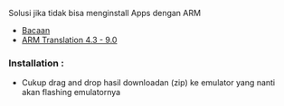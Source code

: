 Solusi jika tidak bisa menginstall Apps dengan ARM

- [Bacaan](https://pentester.land/tips-n-tricks/2018/10/19/installing-arm-android-apps-on-genymotion-devices.html)
- [ARM Translation 4.3 - 9.0](https://github.com/m9rco/Genymotion_ARM_Translation)

### Installation :
- Cukup drag and drop hasil downloadan (zip) ke emulator yang nanti akan flashing emulatornya